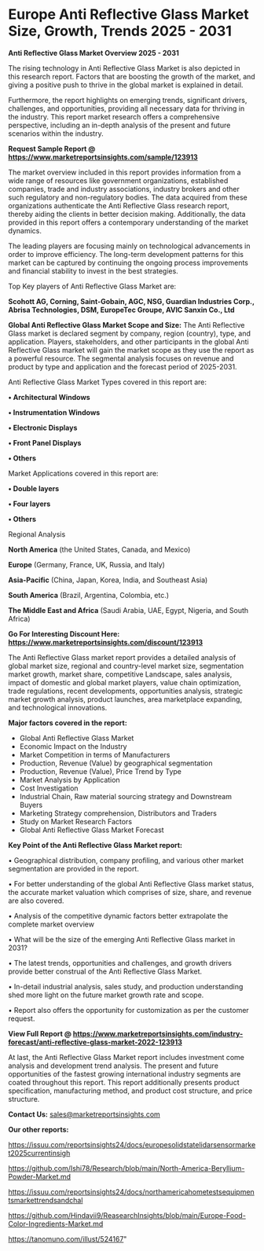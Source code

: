 # Europe Anti Reflective Glass Market Size, Growth, Trends 2025 - 2031

<Strong> Anti Reflective Glass Market Overview 2025 - 2031</strong>

The rising technology in Anti Reflective Glass Market is also depicted in this research report. Factors that are boosting the growth of the market, and giving a positive push to thrive in the global market is explained in detail.

Furthermore, the report highlights on emerging trends, significant drivers, challenges, and opportunities, providing all necessary data for thriving in the industry. This report market research offers a comprehensive perspective, including an in-depth analysis of the present and future scenarios within the industry.

<strong>Request Sample Report @ <a href=https://www.marketreportsinsights.com/sample/123913>https://www.marketreportsinsights.com/sample/123913</a></strong>

The market overview included in this report provides information from a wide range of resources like government organizations, established companies, trade and industry associations, industry brokers and other such regulatory and non-regulatory bodies. The data acquired from these organizations authenticate the Anti Reflective Glass research report, thereby aiding the clients in better decision making. Additionally, the data provided in this report offers a contemporary understanding of the market dynamics.

The leading players are focusing mainly on technological advancements in order to improve efficiency. The long-term development patterns for this market can be captured by continuing the ongoing process improvements and financial stability to invest in the best strategies.

Top Key players of Anti Reflective Glass Market are:

<strong>Scohott AG, Corning, Saint-Gobain, AGC, NSG, Guardian Industries Corp., Abrisa Technologies, DSM, EuropeTec Groupe, AVIC Sanxin Co., Ltd</strong>

<strong><b>Global Anti Reflective Glass Market Scope and Size:</b></strong>
The Anti Reflective Glass market is declared segment by company, region (country), type, and application. Players, stakeholders, and other participants in the global Anti Reflective Glass market will gain the market scope as they use the report as a powerful resource. The segmental analysis focuses on revenue and product by type and application and the forecast period of 2025-2031.

Anti Reflective Glass Market Types covered in this report are:

<strong>• Architectural Windows

• Instrumentation Windows

• Electronic Displays

• Front Panel Displays

• Others</strong>

Market Applications covered in this report are:

<strong>• Double layers

• Four layers

• Others</strong> 

Regional Analysis

<strong>North America</strong> (the United States, Canada, and Mexico)

<strong>Europe</strong> (Germany, France, UK, Russia, and Italy)

<strong>Asia-Pacific</strong> (China, Japan, Korea, India, and Southeast Asia)

<strong>South America</strong> (Brazil, Argentina, Colombia, etc.)

<strong>The Middle East and Africa</strong> (Saudi Arabia, UAE, Egypt, Nigeria, and South Africa)

<strong>Go For Interesting Discount Here: <a href=https://www.marketreportsinsights.com/discount/123913>https://www.marketreportsinsights.com/discount/123913</a></strong>

The Anti Reflective Glass market report provides a detailed analysis of global market size, regional and country-level market size, segmentation market growth, market share, competitive Landscape, sales analysis, impact of domestic and global market players, value chain optimization, trade regulations, recent developments, opportunities analysis, strategic market growth analysis, product launches, area marketplace expanding, and technological innovations.

<strong><b>Major factors covered in the report:</b></strong>
<ul>
  <li>Global Anti Reflective Glass Market </li>
  <li>Economic Impact on the Industry</li>
  <li>Market Competition in terms of Manufacturers</li>
  <li>Production, Revenue (Value) by geographical segmentation</li>
  <li>Production, Revenue (Value), Price Trend by Type</li>
  <li>Market Analysis by Application</li>
  <li>Cost Investigation</li>
  <li>Industrial Chain, Raw material sourcing strategy and Downstream Buyers</li>
  <li>Marketing Strategy comprehension, Distributors and Traders</li>
  <li>Study on Market Research Factors</li>
  <li>Global Anti Reflective Glass Market Forecast</li>
</ul>

<strong><b>Key Point of the Anti Reflective Glass Market report:</b></strong>

• Geographical distribution, company profiling, and various other market segmentation are provided in the report.

• For better understanding of the global Anti Reflective Glass market status, the accurate market valuation which comprises of size, share, and revenue are also covered.

• Analysis of the competitive dynamic factors better extrapolate the complete market overview

• What will be the size of the emerging Anti Reflective Glass market in 2031?

• The latest trends, opportunities and challenges, and growth drivers provide better construal of the Anti Reflective Glass Market.

• In-detail industrial analysis, sales study, and production understanding shed more light on the future market growth rate and scope.

• Report also offers the opportunity for customization as per the customer request.

<strong><b>View Full Report @ <a href=https://www.marketreportsinsights.com/industry-forecast/anti-reflective-glass-market-2022-123913>https://www.marketreportsinsights.com/industry-forecast/anti-reflective-glass-market-2022-123913</a></b></strong>


At last, the Anti Reflective Glass Market report includes investment come analysis and development trend analysis. The present and future opportunities of the fastest growing international industry segments are coated throughout this report. This report additionally presents product specification, manufacturing method, and product cost structure, and price structure.

<strong>Contact Us:</strong>
sales@marketreportsinsights.com

<strong>Our other reports:</strong>

<a href=https://issuu.com/reportsinsights24/docs/europesolidstatelidarsensormarket2025currentinsigh>https://issuu.com/reportsinsights24/docs/europesolidstatelidarsensormarket2025currentinsigh</a>

<a href=https://github.com/Ishi78/Research/blob/main/North-America-Beryllium-Powder-Market.md>https://github.com/Ishi78/Research/blob/main/North-America-Beryllium-Powder-Market.md</a>

<a href=https://issuu.com/reportsinsights24/docs/northamericahometestsequipmentsmarkettrendsandchal>https://issuu.com/reportsinsights24/docs/northamericahometestsequipmentsmarkettrendsandchal</a>

<a href=https://github.com/Hindavii9/ReasearchInsights/blob/main/Europe-Food-Color-Ingredients-Market.md>https://github.com/Hindavii9/ReasearchInsights/blob/main/Europe-Food-Color-Ingredients-Market.md</a>

<a href=https://tanomuno.com/illust/524167>https://tanomuno.com/illust/524167</a>"
